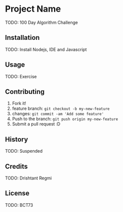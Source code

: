 # Project Name

TODO: 100 Day Algorithm Challenge

## Installation

TODO: Install Nodejs, IDE and Javascript

## Usage

TODO: Exercise

## Contributing

1. Fork it!
2. feature branch: `git checkout -b my-new-feature`
3. changes: `git commit -am 'Add some feature'`
4. Push to the branch: `git push origin my-new-feature`
5. Submit a pull request :D

## History

TODO: Suspended

## Credits

TODO: Drishtant Regmi

## License

TODO: BCT73